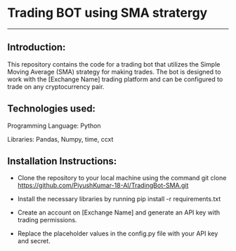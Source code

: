 # Trading BOT using SMA stratergy
*****
## Introduction:

This repository contains the code for a trading bot that utilizes the Simple Moving Average (SMA) strategy for making trades. The bot is designed to work with the [Exchange Name] trading platform and can be configured to trade on any cryptocurrency pair.

## Technologies used:

Programming Language: Python

Libraries: Pandas, Numpy, time, ccxt

## Installation Instructions:

* Clone the repository to your local machine using the command git clone https://github.com/PiyushKumar-18-AI/TradingBot-SMA.git

* Install the necessary libraries by running pip install -r requirements.txt

* Create an account on [Exchange Name] and generate an API key with trading permissions.

* Replace the placeholder values in the config.py file with your API key and secret.
